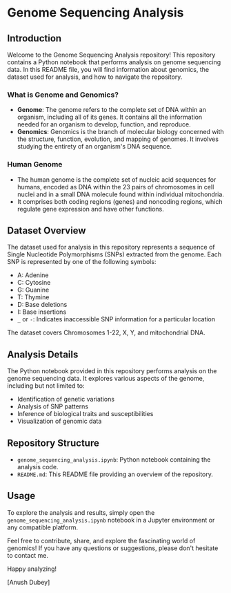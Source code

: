 # Genome Sequencing Analysis

## Introduction
Welcome to the Genome Sequencing Analysis repository! This repository contains a Python notebook that performs analysis on genome sequencing data. In this README file, you will find information about genomics, the dataset used for analysis, and how to navigate the repository.

### What is Genome and Genomics?
- **Genome**: The genome refers to the complete set of DNA within an organism, including all of its genes. It contains all the information needed for an organism to develop, function, and reproduce.
- **Genomics**: Genomics is the branch of molecular biology concerned with the structure, function, evolution, and mapping of genomes. It involves studying the entirety of an organism's DNA sequence.

### Human Genome
- The human genome is the complete set of nucleic acid sequences for humans, encoded as DNA within the 23 pairs of chromosomes in cell nuclei and in a small DNA molecule found within individual mitochondria.
- It comprises both coding regions (genes) and noncoding regions, which regulate gene expression and have other functions.

## Dataset Overview
The dataset used for analysis in this repository represents a sequence of Single Nucleotide Polymorphisms (SNPs) extracted from the genome. Each SNP is represented by one of the following symbols:
- A: Adenine
- C: Cytosine
- G: Guanine
- T: Thymine
- D: Base deletions
- I: Base insertions
- `_` or `-`: Indicates inaccessible SNP information for a particular location

The dataset covers Chromosomes 1-22, X, Y, and mitochondrial DNA.

## Analysis Details
The Python notebook provided in this repository performs analysis on the genome sequencing data. It explores various aspects of the genome, including but not limited to:
- Identification of genetic variations
- Analysis of SNP patterns
- Inference of biological traits and susceptibilities
- Visualization of genomic data

## Repository Structure
- `genome_sequencing_analysis.ipynb`: Python notebook containing the analysis code.
- `README.md`: This README file providing an overview of the repository.

## Usage
To explore the analysis and results, simply open the `genome_sequencing_analysis.ipynb` notebook in a Jupyter environment or any compatible platform.


Feel free to contribute, share, and explore the fascinating world of genomics! If you have any questions or suggestions, please don't hesitate to contact me.

Happy analyzing!

[Anush Dubey]
